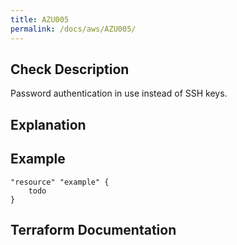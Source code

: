 ```yaml
---
title: AZU005
permalink: /docs/aws/AZU005/
---
```



## Check Description

Password authentication in use instead of SSH keys.

## Explanation

## Example

```
"resource" "example" {
	todo
}
```

## Terraform Documentation
